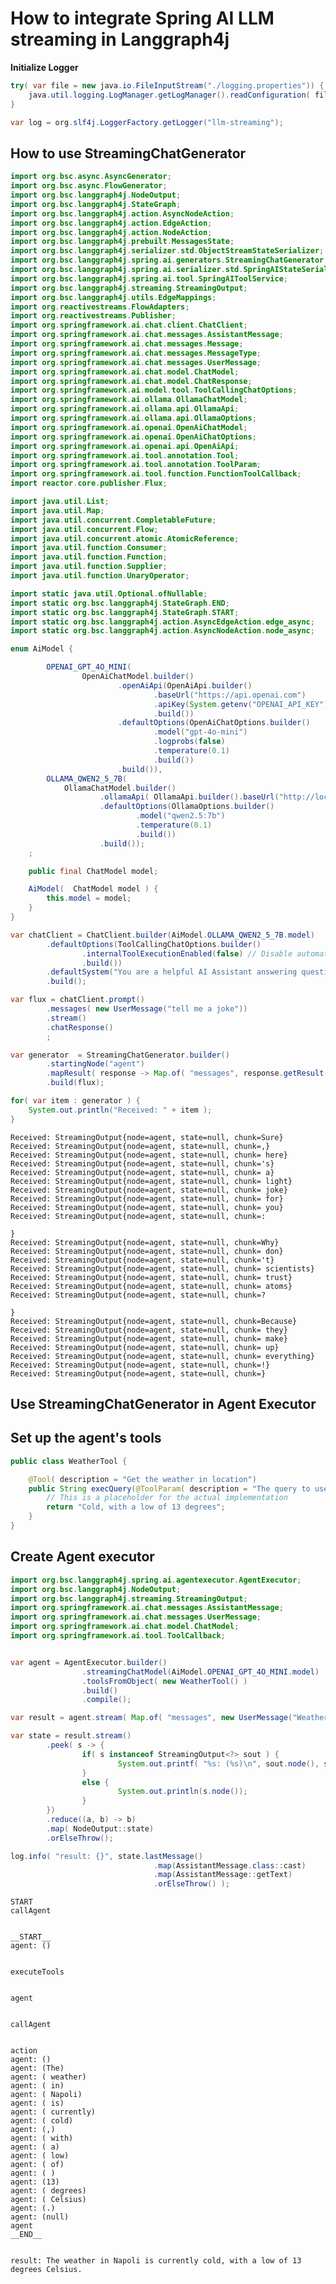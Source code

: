 # How to integrate Spring AI LLM streaming in Langgraph4j

**Initialize Logger**


```java
try( var file = new java.io.FileInputStream("./logging.properties")) {
    java.util.logging.LogManager.getLogManager().readConfiguration( file );
}

var log = org.slf4j.LoggerFactory.getLogger("llm-streaming");
```

## How to use StreamingChatGenerator


```java
import org.bsc.async.AsyncGenerator;
import org.bsc.async.FlowGenerator;
import org.bsc.langgraph4j.NodeOutput;
import org.bsc.langgraph4j.StateGraph;
import org.bsc.langgraph4j.action.AsyncNodeAction;
import org.bsc.langgraph4j.action.EdgeAction;
import org.bsc.langgraph4j.action.NodeAction;
import org.bsc.langgraph4j.prebuilt.MessagesState;
import org.bsc.langgraph4j.serializer.std.ObjectStreamStateSerializer;
import org.bsc.langgraph4j.spring.ai.generators.StreamingChatGenerator;
import org.bsc.langgraph4j.spring.ai.serializer.std.SpringAIStateSerializer;
import org.bsc.langgraph4j.spring.ai.tool.SpringAIToolService;
import org.bsc.langgraph4j.streaming.StreamingOutput;
import org.bsc.langgraph4j.utils.EdgeMappings;
import org.reactivestreams.FlowAdapters;
import org.reactivestreams.Publisher;
import org.springframework.ai.chat.client.ChatClient;
import org.springframework.ai.chat.messages.AssistantMessage;
import org.springframework.ai.chat.messages.Message;
import org.springframework.ai.chat.messages.MessageType;
import org.springframework.ai.chat.messages.UserMessage;
import org.springframework.ai.chat.model.ChatModel;
import org.springframework.ai.chat.model.ChatResponse;
import org.springframework.ai.model.tool.ToolCallingChatOptions;
import org.springframework.ai.ollama.OllamaChatModel;
import org.springframework.ai.ollama.api.OllamaApi;
import org.springframework.ai.ollama.api.OllamaOptions;
import org.springframework.ai.openai.OpenAiChatModel;
import org.springframework.ai.openai.OpenAiChatOptions;
import org.springframework.ai.openai.api.OpenAiApi;
import org.springframework.ai.tool.annotation.Tool;
import org.springframework.ai.tool.annotation.ToolParam;
import org.springframework.ai.tool.function.FunctionToolCallback;
import reactor.core.publisher.Flux;

import java.util.List;
import java.util.Map;
import java.util.concurrent.CompletableFuture;
import java.util.concurrent.Flow;
import java.util.concurrent.atomic.AtomicReference;
import java.util.function.Consumer;
import java.util.function.Function;
import java.util.function.Supplier;
import java.util.function.UnaryOperator;

import static java.util.Optional.ofNullable;
import static org.bsc.langgraph4j.StateGraph.END;
import static org.bsc.langgraph4j.StateGraph.START;
import static org.bsc.langgraph4j.action.AsyncEdgeAction.edge_async;
import static org.bsc.langgraph4j.action.AsyncNodeAction.node_async;

enum AiModel {

        OPENAI_GPT_4O_MINI(
                OpenAiChatModel.builder()
                        .openAiApi(OpenAiApi.builder()
                                .baseUrl("https://api.openai.com")
                                .apiKey(System.getenv("OPENAI_API_KEY"))
                                .build())
                        .defaultOptions(OpenAiChatOptions.builder()
                                .model("gpt-4o-mini")
                                .logprobs(false)
                                .temperature(0.1)
                                .build())
                        .build()),        
        OLLAMA_QWEN2_5_7B(
            OllamaChatModel.builder()
                    .ollamaApi( OllamaApi.builder().baseUrl("http://localhost:11434").build() )
                    .defaultOptions(OllamaOptions.builder()
                            .model("qwen2.5:7b")
                            .temperature(0.1)
                            .build())
                    .build());
    ;

    public final ChatModel model;

    AiModel(  ChatModel model ) {
        this.model = model;
    }
}

var chatClient = ChatClient.builder(AiModel.OLLAMA_QWEN2_5_7B.model)
        .defaultOptions(ToolCallingChatOptions.builder()
                .internalToolExecutionEnabled(false) // Disable automatic tool execution
                .build())
        .defaultSystem("You are a helpful AI Assistant answering questions." )
        .build();

var flux = chatClient.prompt()
        .messages( new UserMessage("tell me a joke"))
        .stream()
        .chatResponse()
        ;

var generator  = StreamingChatGenerator.builder()
        .startingNode("agent")
        .mapResult( response -> Map.of( "messages", response.getResult().getOutput()))
        .build(flux);        

for( var item : generator ) {
    System.out.println("Received: " + item );
}

```

    Received: StreamingOutput{node=agent, state=null, chunk=Sure}
    Received: StreamingOutput{node=agent, state=null, chunk=,}
    Received: StreamingOutput{node=agent, state=null, chunk= here}
    Received: StreamingOutput{node=agent, state=null, chunk='s}
    Received: StreamingOutput{node=agent, state=null, chunk= a}
    Received: StreamingOutput{node=agent, state=null, chunk= light}
    Received: StreamingOutput{node=agent, state=null, chunk= joke}
    Received: StreamingOutput{node=agent, state=null, chunk= for}
    Received: StreamingOutput{node=agent, state=null, chunk= you}
    Received: StreamingOutput{node=agent, state=null, chunk=:
    
    }
    Received: StreamingOutput{node=agent, state=null, chunk=Why}
    Received: StreamingOutput{node=agent, state=null, chunk= don}
    Received: StreamingOutput{node=agent, state=null, chunk='t}
    Received: StreamingOutput{node=agent, state=null, chunk= scientists}
    Received: StreamingOutput{node=agent, state=null, chunk= trust}
    Received: StreamingOutput{node=agent, state=null, chunk= atoms}
    Received: StreamingOutput{node=agent, state=null, chunk=?
    
    }
    Received: StreamingOutput{node=agent, state=null, chunk=Because}
    Received: StreamingOutput{node=agent, state=null, chunk= they}
    Received: StreamingOutput{node=agent, state=null, chunk= make}
    Received: StreamingOutput{node=agent, state=null, chunk= up}
    Received: StreamingOutput{node=agent, state=null, chunk= everything}
    Received: StreamingOutput{node=agent, state=null, chunk=!}
    Received: StreamingOutput{node=agent, state=null, chunk=}


## Use StreamingChatGenerator in Agent Executor

## Set up the agent's tools



```java
public class WeatherTool {

    @Tool( description = "Get the weather in location")
    public String execQuery(@ToolParam( description = "The query to use in your search.") String query) {
        // This is a placeholder for the actual implementation
        return "Cold, with a low of 13 degrees";
    }
}
```

## Create Agent executor 


```java
import org.bsc.langgraph4j.spring.ai.agentexecutor.AgentExecutor;
import org.bsc.langgraph4j.NodeOutput;
import org.bsc.langgraph4j.streaming.StreamingOutput;
import org.springframework.ai.chat.messages.AssistantMessage;
import org.springframework.ai.chat.messages.UserMessage;
import org.springframework.ai.chat.model.ChatModel;
import org.springframework.ai.tool.ToolCallback;


var agent = AgentExecutor.builder()
                .streamingChatModel(AiModel.OPENAI_GPT_4O_MINI.model)
                .toolsFromObject( new WeatherTool() )
                .build()
                .compile();

var result = agent.stream( Map.of( "messages", new UserMessage("Weather in Napoli ?") ));

var state = result.stream()
        .peek( s -> {
                if( s instanceof StreamingOutput<?> sout ) {
                        System.out.printf( "%s: (%s)\n", sout.node(), sout.chunk());
                }
                else {
                        System.out.println(s.node());
                }
        })
        .reduce((a, b) -> b)
        .map( NodeOutput::state)
        .orElseThrow();

log.info( "result: {}", state.lastMessage()
                                .map(AssistantMessage.class::cast)
                                .map(AssistantMessage::getText)
                                .orElseThrow() );
```

    START 
    callAgent 


    __START__
    agent: ()


    executeTools 


    agent


    callAgent 


    action
    agent: ()
    agent: (The)
    agent: ( weather)
    agent: ( in)
    agent: ( Napoli)
    agent: ( is)
    agent: ( currently)
    agent: ( cold)
    agent: (,)
    agent: ( with)
    agent: ( a)
    agent: ( low)
    agent: ( of)
    agent: ( )
    agent: (13)
    agent: ( degrees)
    agent: ( Celsius)
    agent: (.)
    agent: (null)
    agent
    __END__


    result: The weather in Napoli is currently cold, with a low of 13 degrees Celsius. 


